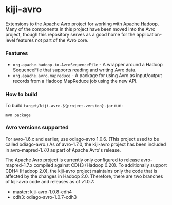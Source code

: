 kiji-avro
=========

Extensions to the [Apache Avro](http://avro.apache.org) project for
working with [Apache Hadoop](http://hadoop.apache.org).  Many of the
components in this project have been moved into the Avro project,
though this repository serves as a good home for the application-level
features not part of the Avro core.


### Features

* `org.apache.hadoop.io.AvroSequenceFile` - A wrapper around a Hadoop
  SequenceFile that supports reading and writing Avro data.
* `org.apache.avro.mapreduce` - A package for using Avro as
  input/output records from a Hadoop MapReduce job using the new API.


### How to build

To build `target/kiji-avro-${project.version}.jar` run:

    mvn package


### Avro versions supported

For avro-1.6.x and earlier, use odiago-avro 1.0.6. (This project used to be
called odiago-avro.) As of avro-1.7.0, the kiji-avro project has been included
in avro-mapred-1.7.0 as part of Apache Avro's release.

The Apache Avro project is currently only configured to release
avro-mapred-1.7.x compiled against CDH3 (Hadoop 0.20). To additionally
support CDH4 (Hadoop 2.0), the kiji-avro project maintains only the
code that is affected by the changes in Hadoop 2.0. Therefore, there
are two branches of kiji-avro code and releases as of v1.0.7:

* master: kiji-avro-1.0.8-cdh4
* cdh3: odiago-avro-1.0.7-cdh3
